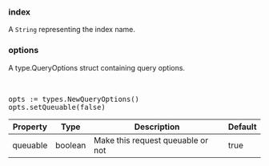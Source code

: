 ### index

A `String` representing the index name.

### options

A type.QueryOptions struct containing query options.

<pre>


opts := types.NewQueryOptions()
opts.setQueuable(false)
</pre>


| Property | Type    | Description                       | Default |
| -------- | ------- | --------------------------------- | ------- |
| queuable | boolean | Make this request queuable or not | true    |
